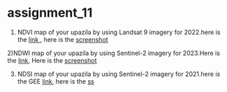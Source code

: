 # assignment_11
1) NDVI map of your upazila by using Landsat 9 imagery for 2022.here is the [link ](https://code.earthengine.google.com/76a01a05c22382cbc6d48c5566418582),
here is the [screenshot](https://github.com/Aimon-Rana-Jihad/assignment_11/commit/478a8a671a7553c58fc8c9765ef80213992ba81c)

2)NDWI map of your upazila by using Sentinel-2 imagery for 2023.Here is the [link](https://code.earthengine.google.com/5931d93f2833bc234f611a732865d232),
Here is the [screenshot](https://github.com/Aimon-Rana-Jihad/assignment_11/commit/39193fc245c2de6f909deff08e7436b3141090de)


3) NDSI map of your upazila by using Sentinel-2 imagery for 2021.here is the GEE [link](https://code.earthengine.google.com/9eaefb9411fcad5030d985abffedc5cc),
here is the [ss](https://github.com/Aimon-Rana-Jihad/assignment_11/commit/6b10dd2f66bebe42495fd4f02fcab7060983c807)
